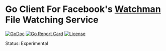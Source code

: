 # Go Client For Facebook's [Watchman](https://facebook.github.io/watchman/) File Watching Service

[![GoDoc](https://godoc.org/github.com/sjansen/watchman?status.svg)](https://godoc.org/github.com/sjansen/watchman)
[![Go Report Card](https://goreportcard.com/badge/github.com/sjansen/watchman)](https://goreportcard.com/report/github.com/sjansen/watchman)
[![License](https://img.shields.io/github/license/sjansen/watchman.svg)](https://github.com/sjansen/watchman/blob/master/LICENSE)

Status: Experimental
